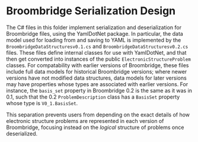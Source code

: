 # Broombridge Serialization Design

The C# files in this folder implement serialization and deserialization for Broombridge files, using the YamlDotNet package.
In particular, the data model used for loading from and saving to YAML is implemented by the `BroombridgeDataStructuresv0.1.cs` and `BroombridgeDataStructuresv0.2.cs` files.
These files define internal classes for use with YamlDotNet, and that then get converted into instances of the public `ElectronicStructureProblem` classes.
For compatability with earlier versions of Broombridge, these files include full data models for historical Broombridge versions; where newer versions have not modified data structures, data models for later versions may have properties whose types are associated with earlier versions.
For instance, the `basis_set` property in Broombridge 0.2 is the same as it was in 0.1, such that the 0.2 `ProblemDescription` class has a `BasisSet` property whose type is `V0_1.BasisSet`.

This separation prevents users from depending on the exact details of how electronic structure problems are represented in each version of Broombridge, focusing instead on the _logical_ structure of problems once deserialized.

